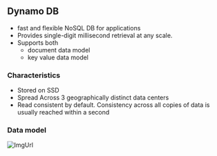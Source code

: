 ## Dynamo DB
  - fast and flexible NoSQL DB for applications
  - Provides single-digit millisecond retrieval at any scale.
  - Supports both
    - document data model
    - key value data model

### Characteristics
  - Stored on SSD
  - Spread Across 3 geographically distinct data centers
  - Read consistent by default. Consistency across all copies of data is usually reached within a second

### Data model
![ImgUrl](https://i.ibb.co/pf7hw2f/dynamodb.png)
